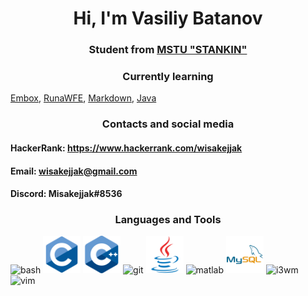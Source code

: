 <h1 align="center">Hi, I'm Vasiliy Batanov</h1>
<h3 align="center">Student from <a href="https://stankin.ru">MSTU "STANKIN"</a></h3>
<h3 align="center">Currently learning</h3>
<p align="left">
  <a href="https://github.com/embox">Embox</a>,  
  <a href="https://runawfe.org/RunaWFE_Free_Workflow_System">RunaWFE</a>,
  <a href="https://en.wikipedia.org/wiki/Markdown">Markdown</a>,
  <a href="https://en.wikipedia.org/wiki/Java_(programming_language)">Java</a>
</p>

<h3 align="center">Contacts and social media</h3>

#### HackerRank: https://www.hackerrank.com/wisakejjak
#### Email: wisakejjak@gmail.com
#### Discord: Misakejjak#8536
<h3 align="center">Languages and Tools</h3>
<p align="left">
  <img src="https://www.vectorlogo.zone/logos/gnu_bash/gnu_bash-icon.svg" alt="bash" width="60" height="60"/>
  <img src="https://raw.githubusercontent.com/devicons/devicon/master/icons/c/c-original.svg" alt="c" width="60" height="60"/> 
  <img src="https://raw.githubusercontent.com/devicons/devicon/master/icons/cplusplus/cplusplus-original.svg" alt="cplusplus" width="60" height="60"/>
  <img src="https://www.vectorlogo.zone/logos/git-scm/git-scm-icon.svg" alt="git" width="60" height="60"/>
  <img src="https://raw.githubusercontent.com/devicons/devicon/master/icons/java/java-original.svg" alt="java" width="60" height="60"/>
 <!-- <img src="https://upload.wikimedia.org/wikipedia/commons/0/02/Void_Linux_logo.svg" alt="void" width="60" height="60"/> -->
  <img src="https://upload.wikimedia.org/wikipedia/commons/2/21/Matlab_Logo.png" alt="matlab" width="60" height="60"/>
  <img src="https://raw.githubusercontent.com/devicons/devicon/master/icons/mysql/mysql-original-wordmark.svg" alt="mysql" width="60" height="60"/>
  <img src="https://upload.wikimedia.org/wikipedia/commons/2/27/I3_window_manager_logo.svg" alt="i3wm" width="60" height="60"/>
  <img src="https://www.vectorlogo.zone/logos/vim/vim-icon.svg" alt="vim" width="60" height="60"/>
</p>
